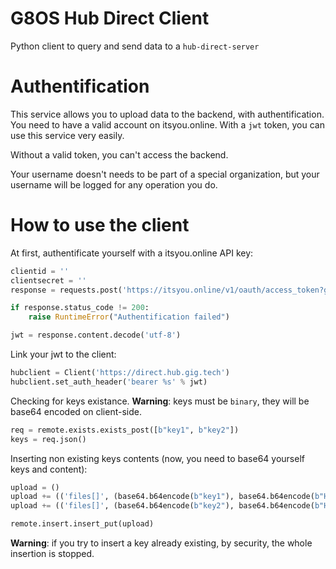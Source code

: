 # G8OS Hub Direct Client
Python client to query and send data to a `hub-direct-server`

# Authentification
This service allows you to upload data to the backend, with authentification.
You need to have a valid account on itsyou.online. With a `jwt` token, you can use this service very easily.

Without a valid token, you can't access the backend.

Your username doesn't needs to be part of a special organization, but your username will be logged
for any operation you do.

# How to use the client
At first, authentificate yourself with a itsyou.online API key:
```python
clientid = ''
clientsecret = ''
response = requests.post('https://itsyou.online/v1/oauth/access_token?grant_type=client_credentials&client_id=%s&client_secret=%s&response_type=id_token' % (clientid, clientsecret))

if response.status_code != 200:
    raise RuntimeError("Authentification failed")

jwt = response.content.decode('utf-8')
```

Link your jwt to the client:
```python
hubclient = Client('https://direct.hub.gig.tech')
hubclient.set_auth_header('bearer %s' % jwt)
```

Checking for keys existance. **Warning**: keys must be `binary`, they will be base64 encoded on client-side.
```python
req = remote.exists.exists_post([b"key1", b"key2"])
keys = req.json()
```

Inserting non existing keys contents (now, you need to base64 yourself keys and content):
```python
upload = ()
upload += (('files[]', (base64.b64encode(b"key1"), base64.b64encode(b"HelloWorld"))),)
upload += (('files[]', (base64.b64encode(b"key2"), base64.b64encode(b"HelloWorldMultiData"))),)

remote.insert.insert_put(upload)
```

**Warning**: if you try to insert a key already existing, by security, the whole insertion is stopped.
